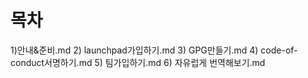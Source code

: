 # 목차

1)안내&준비.md 
2) launchpad가입하기.md 
3) GPG만들기.md 
4) code-of-conduct서명하기.md
5) 팀가입하기.md
6) 자유럽게 번역해보기.md
